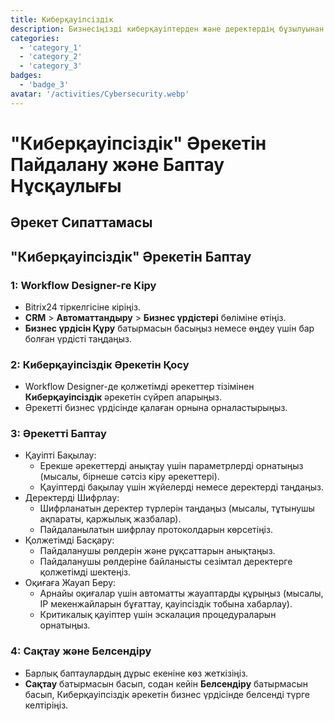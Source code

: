 ```yaml
---
title: Киберқауіпсіздік
description: Бизнесіңізді киберқауіптерден және деректердің бұзылуынан қорғаңыз.
categories: 
  - 'category_1'
  - 'category_2'
  - 'category_3'
badges: 
  - 'badge_3'
avatar: '/activities/Cybersecurity.webp'
---
```

# "Киберқауіпсіздік" Әрекетін Пайдалану және Баптау Нұсқаулығы

## Әрекет Сипаттамасы

## **"Киберқауіпсіздік" Әрекетін Баптау**

### 1: Workflow Designer-ге Кіру
- Bitrix24 тіркелгісіне кіріңіз.
- **CRM** > **Автоматтандыру** > **Бизнес үрдістері** бөліміне өтіңіз.
- **Бизнес үрдісін Құру** батырмасын басыңыз немесе өңдеу үшін бар болған үрдісті таңдаңыз.

### 2: Киберқауіпсіздік Әрекетін Қосу
- Workflow Designer-де қолжетімді әрекеттер тізімінен **Киберқауіпсіздік** әрекетін сүйреп апарыңыз.
- Әрекетті бизнес үрдісінде қалаған орнына орналастырыңыз.

### 3: Әрекетті Баптау
- Қауіпті Бақылау:
  - Ерекше әрекеттерді анықтау үшін параметрлерді орнатыңыз (мысалы, бірнеше сәтсіз кіру әрекеттері).
  - Қауіптерді бақылау үшін жүйелерді немесе деректерді таңдаңыз.
- Деректерді Шифрлау:
  - Шифрланатын деректер түрлерін таңдаңыз (мысалы, тұтынушы ақпараты, қаржылық жазбалар).
  - Пайдаланылатын шифрлау протоколдарын көрсетіңіз.
- Қолжетімді Басқару:
  - Пайдаланушы рөлдерін және рұқсаттарын анықтаңыз.
  - Пайдаланушы рөлдеріне байланысты сезімтал деректерге қолжетімді шектеңіз.
- Оқиғаға Жауап Беру:
  - Арнайы оқиғалар үшін автоматты жауаптарды құрыңыз (мысалы, IP мекенжайларын бұғаттау, қауіпсіздік тобына хабарлау).
  - Критикалық қауіптер үшін эскалация процедураларын орнатыңыз.

### 4: Сақтау және Белсендіру
- Барлық баптаулардың дұрыс екеніне көз жеткізіңіз.
- **Сақтау** батырмасын басып, содан кейін **Белсендіру** батырмасын басып, Киберқауіпсіздік әрекетін бизнес үрдісінде белсенді түрге келтіріңіз.